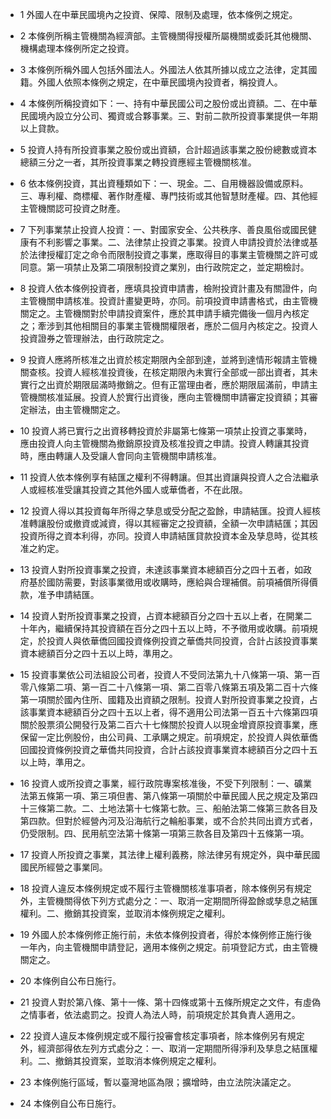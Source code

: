 * 1 外國人在中華民國境內之投資、保障、限制及處理，依本條例之規定。

* 2 本條例所稱主管機關為經濟部。主管機關得授權所屬機關或委託其他機關、機構處理本條例所定之投資。

* 3 本條例所稱外國人包括外國法人。外國法人依其所據以成立之法律，定其國籍。外國人依照本條例之規定，在中華民國境內投資者，稱投資人。

* 4 本條例所稱投資如下：一、持有中華民國公司之股份或出資額。二、在中華民國境內設立分公司、獨資或合夥事業。三、對前二款所投資事業提供一年期以上貸款。

* 5 投資人持有所投資事業之股份或出資額，合計超過該事業之股份總數或資本總額三分之一者，其所投資事業之轉投資應經主管機關核准。

* 6 依本條例投資，其出資種類如下：一、現金。二、自用機器設備或原料。三、專利權、商標權、著作財產權、專門技術或其他智慧財產權。四、其他經主管機關認可投資之財產。

* 7 下列事業禁止投資人投資：一、對國家安全、公共秩序、善良風俗或國民健康有不利影響之事業。二、法律禁止投資之事業。投資人申請投資於法律或基於法律授權訂定之命令而限制投資之事業，應取得目的事業主管機關之許可或同意。第一項禁止及第二項限制投資之業別，由行政院定之，並定期檢討。

* 8 投資人依本條例投資者，應填具投資申請書，檢附投資計畫及有關證件，向主管機關申請核准。投資計畫變更時，亦同。前項投資申請書格式，由主管機關定之。主管機關對於申請投資案件，應於其申請手續完備後一個月內核定之；牽涉到其他相關目的事業主管機關權限者，應於二個月內核定之。投資人投資證券之管理辦法，由行政院定之。

* 9 投資人應將所核准之出資於核定期限內全部到達，並將到達情形報請主管機關查核。投資人經核准投資後，在核定期限內未實行全部或一部出資者，其未實行之出資於期限屆滿時撤銷之。但有正當理由者，應於期限屆滿前，申請主管機關核准延展。投資人於實行出資後，應向主管機關申請審定投資額；其審定辦法，由主管機關定之。

* 10 投資人將已實行之出資移轉投資於非屬第七條第一項禁止投資之事業時，應由投資人向主管機關為撤銷原投資及核准投資之申請。投資人轉讓其投資時，應由轉讓人及受讓人會同向主管機關申請核准。

* 11 投資人依本條例享有結匯之權利不得轉讓。但其出資讓與投資人之合法繼承人或經核准受讓其投資之其他外國人或華僑者，不在此限。

* 12 投資人得以其投資每年所得之孳息或受分配之盈餘，申請結匯。投資人經核准轉讓股份或撤資或減資，得以其經審定之投資額，全額一次申請結匯；其因投資所得之資本利得，亦同。投資人申請結匯貸款投資本金及孳息時，從其核准之約定。

* 13 投資人對所投資事業之投資，未達該事業資本總額百分之四十五者，如政府基於國防需要，對該事業徵用或收購時，應給與合理補償。前項補償所得價款，准予申請結匯。

* 14 投資人對所投資事業之投資，占資本總額百分之四十五以上者，在開業二十年內，繼續保持其投資額在百分之四十五以上時，不予徵用或收購。前項規定，於投資人與依華僑回國投資條例投資之華僑共同投資，合計占該投資事業資本總額百分之四十五以上時，準用之。

* 15 投資事業依公司法組設公司者，投資人不受同法第九十八條第一項、第一百零八條第二項、第一百二十八條第一項、第二百零八條第五項及第二百十六條第一項關於國內住所、國籍及出資額之限制。投資人對所投資事業之投資，占該事業資本總額百分之四十五以上者，得不適用公司法第一百五十六條第四項關於股票須公開發行及第二百六十七條關於投資人以現金增資原投資事業，應保留一定比例股份，由公司員、工承購之規定。前項規定，於投資人與依華僑回國投資條例投資之華僑共同投資，合計占該投資事業資本總額百分之四十五以上時，準用之。

* 16 投資人或所投資之事業，經行政院專案核准後，不受下列限制：一、礦業法第五條第一項、第三項但書、第八條第一項關於中華民國人民之規定及第四十三條第二款。二、土地法第十七條第七款。三、船舶法第二條第三款各目及第四款。但對於經營內河及沿海航行之輪船事業，或不合於共同出資方式者，仍受限制。四、民用航空法第十條第一項第三款各目及第四十五條第一項。

* 17 投資人所投資之事業，其法律上權利義務，除法律另有規定外，與中華民國國民所經營之事業同。

* 18 投資人違反本條例規定或不履行主管機關核准事項者，除本條例另有規定外，主管機關得依下列方式處分之：一、取消一定期間所得盈餘或孳息之結匯權利。二、撤銷其投資案，並取消本條例規定之權利。

* 19 外國人於本條例修正施行前，未依本條例投資者，得於本條例修正施行後一年內，向主管機關申請登記，適用本條例之規定。前項登記方式，由主管機關定之。

* 20 本條例自公布日施行。

* 21 投資人對於第八條、第十一條、第十四條或第十五條所規定之文件，有虛偽之情事者，依法處罰之。投資人為法人時，前項規定於其負責人適用之。

* 22 投資人違反本條例規定或不履行投審會核定事項者，除本條例另有規定外，經濟部得依左列方式處分之：一、取消一定期間所得淨利及孳息之結匯權利。二、撤銷其投資案，並取消本條例規定之權利。

* 23 本條例施行區域，暫以臺灣地區為限；擴增時，由立法院決議定之。

* 24 本條例自公布日施行。

